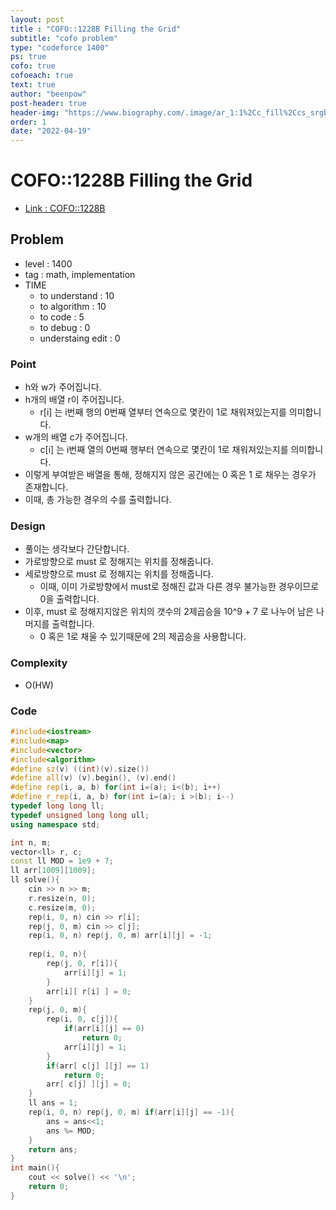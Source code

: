 ```yaml
---
layout: post
title : "COFO::1228B Filling the Grid"
subtitle: "cofo problem"
type: "codeforce 1400"
ps: true
cofo: true
cofoeach: true
text: true
author: "beenpow"
post-header: true
header-img: "https://www.biography.com/.image/ar_1:1%2Cc_fill%2Ccs_srgb%2Cfl_progressive%2Cq_auto:good%2Cw_1200/MTYyNDM2MjEyODkwNTQzNDgx/-galileo-galilei-1564---1642-using-a-telescope-circa-1620-photo-by-hulton-archivegetty-images.jpg"
order: 1
date: "2022-04-19"
---
```

# COFO::1228B Filling the Grid
- [Link : COFO::1228B](https://codeforces.com/problemset/problem/1228/B)


## Problem 

- level : 1400
- tag : math, implementation
- TIME
  - to understand    : 10
  - to algorithm     : 10
  - to code          : 5
  - to debug         : 0
  - understaing edit : 0

### Point
- h와 w가 주어집니다.
- h개의 배열 r이 주어집니다.
  - r[i] 는 i번째 행의 0번째 열부터 연속으로 몇칸이 1로 채워져있는지를 의미합니다.
- w개의 배열 c가 주어집니다.
  - c[i] 는 i번째 열의 0번째 행부터 연속으로 몇칸이 1로 채워져있는지를 의미합니다.
- 이렇게 부여받은 배열을 통해, 정해지지 않은 공간에는 0 혹은 1 로 채우는 경우가 존재합니다.
- 이때, 총 가능한 경우의 수를 출력합니다.

### Design
- 풀이는 생각보다 간단합니다.
- 가로방향으로 must 로 정해지는 위치를 정해줍니다.
- 세로방향으로 must 로 정해지는 위치를 정해줍니다.
  - 이때, 이미 가로방향에서 must로 정해진 값과 다른 경우 불가능한 경우이므로 0을 출력합니다.
- 이후, must 로 정해지지않은 위치의 갯수의 2제곱승을 10^9 + 7 로 나누어 남은 나머지를 출력합니다.
  - 0 혹은 1로 채울 수 있기때문에 2의 제곱승을 사용합니다.

### Complexity
- O(HW)

### Code

```cpp
#include<iostream>
#include<map>
#include<vector>
#include<algorithm>
#define sz(v) ((int)(v).size())
#define all(v) (v).begin(), (v).end()
#define rep(i, a, b) for(int i=(a); i<(b); i++)
#define r_rep(i, a, b) for(int i=(a); i >(b); i--)
typedef long long ll;
typedef unsigned long long ull;
using namespace std;

int n, m;
vector<ll> r, c;
const ll MOD = 1e9 + 7;
ll arr[1009][1009];
ll solve(){
    cin >> n >> m;
    r.resize(n, 0);
    c.resize(m, 0);
    rep(i, 0, n) cin >> r[i];
    rep(j, 0, m) cin >> c[j];
    rep(i, 0, n) rep(j, 0, m) arr[i][j] = -1;
    
    rep(i, 0, n){
        rep(j, 0, r[i]){
            arr[i][j] = 1;
        }
        arr[i][ r[i] ] = 0;
    }
    rep(j, 0, m){
        rep(i, 0, c[j]){
            if(arr[i][j] == 0)
                return 0;
            arr[i][j] = 1;
        }
        if(arr[ c[j] ][j] == 1)
            return 0;
        arr[ c[j] ][j] = 0;
    }
    ll ans = 1;
    rep(i, 0, n) rep(j, 0, m) if(arr[i][j] == -1){
        ans = ans<<1;
        ans %= MOD;
    }
    return ans;
}
int main(){
    cout << solve() << '\n';
    return 0;
}
```

